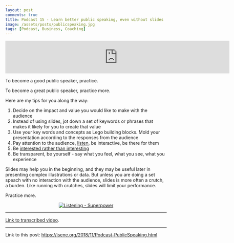 ```yaml
---
layout: post
comments: true
title: Podcast 15 - Learn better public speaking, even without slides
image: /assets/posts/publicspeaking.jpg
tags: [Podcast, Business, Coaching]
---
```


<iframe src="https://anchor.fm/isene/embed/episodes/Episode-15-1609---Learn-better-public-speaking--even-without-slides-e2jrc9" height="102px" width="700px" frameborder="0" scrolling="no"></iframe>

To become a good public speaker, practice.

To become a great public speaker, practice more.

Here are my tips for you along the way:
1. Decide on the impact and value you would like to make with the audience
2. Instead of using slides, jot down a set of keywords or phrases that makes it likely for you to create that value
3. Use your key words and concepts as Lego building blocks. Mold your presentation according to the responses from the audience
4. Pay attention to the audience, [listen](https://isene.org/onepagebooks/#1pb-6-listening---superpower), be interactive, be there for them
5. Be [interested rather than interesting](https://isene.org/2018/09/EasilyHurt.html)
6. Be transparent, be yourself - say what you feel, what you see, what you experience

Slides may help you in the beginning, and they may be useful later in presenting complex illustrations or data. But unless you are doing a set speach with no interaction with the audience, slides is more often a crutch, a burden. Like running with crutches, slides will limit your performance.

Practice more.

<center><a href="https://isene.org/onepagebooks/#1pb-6-listening---superpower"><img src="https://isene.org/assets/onepagebooks/6-listening/cover.jpg" alt="Listening - Superpower" /></a></center>

---
[Link to transcribed video](https://youtu.be/maOzYIHNMBA).

---
Link to this post: <https://isene.org/2018/11/Podcast-PublicSpeaking.html>
